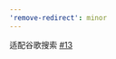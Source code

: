 ```yaml
---
'remove-redirect': minor
---
```


适配谷歌搜索 [#13](https://github.com/maomao1996/tampermonkey-scripts/issues/13)
